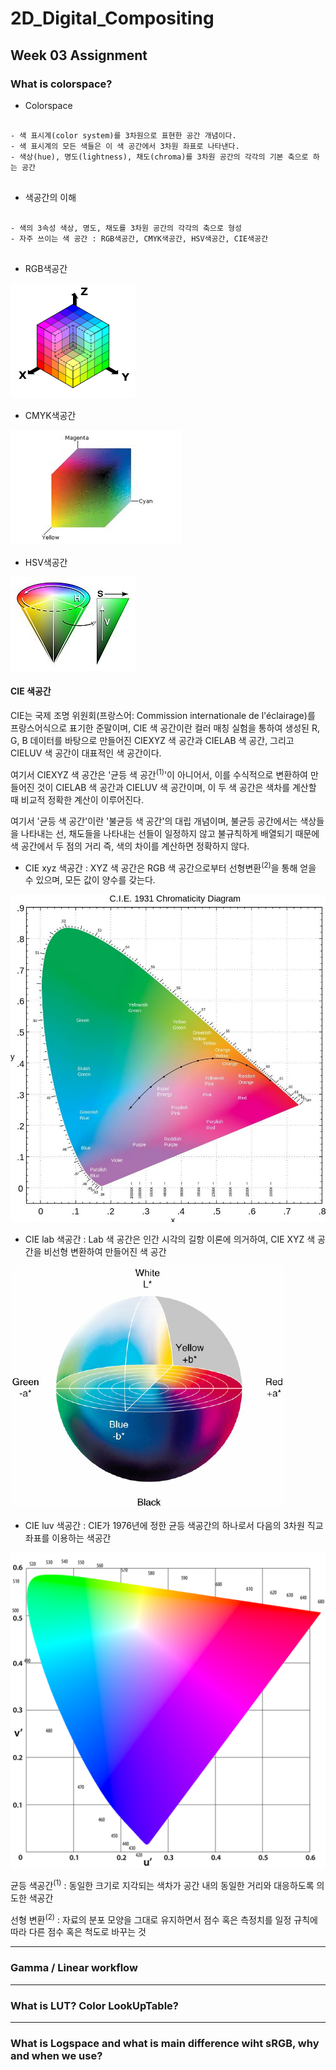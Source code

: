 # 2D_Digital_Compositing
## Week 03 Assignment
### What is colorspace?
- Colorspace
<pre>
<code>
- 색 표시계(color system)를 3차원으로 표현한 공간 개념이다. 
- 색 표시계의 모든 색들은 이 색 공간에서 3차원 좌표로 나타낸다.
- 색상(hue), 명도(lightness), 채도(chroma)를 3차원 공간의 각각의 기본 축으로 하는 공간
</code>
</pre>

- 색공간의 이해
<pre>
<code>
- 색의 3속성 색상, 명도, 채도를 3차원 공간의 각각의 축으로 형성
- 자주 쓰이는 색 공간 : RGB색공간, CMYK색공간, HSV색공간, CIE색공간
</code>
</pre>

- RGB색공간

![Alt](https://github.com/JuSeongYong/2D_Digital_Compositing/blob/master/Week04/images/200px-RGBCube_b.svg.png)


- CMYK색공간

![Alt](https://github.com/JuSeongYong/2D_Digital_Compositing/blob/master/Week04/images/%EB%8B%A4%EC%9A%B4%EB%A1%9C%EB%93%9C.jpg)


- HSV색공간

![Alt](https://github.com/JuSeongYong/2D_Digital_Compositing/blob/master/Week04/images/200px-HSV_cone.jpg)

#### CIE 색공간
CIE는 국제 조명 위원회(프랑스어: Commission internationale de l'éclairage)를 프랑스어식으로 표기한 준말이며, CIE 색 공간이란 컬러 매칭 실험을 통하여 생성된 R, G, B 데이터를 바탕으로 만들어진 CIEXYZ 색 공간과 CIELAB 색 공간, 그리고 CIELUV 색 공간이 대표적인 색 공간이다.

여기서 CIEXYZ 색 공간은 '균등 색 공간<sup>(1)</sup>'이 아니어서, 이를 수식적으로 변환하여 만들어진 것이 CIELAB 색 공간과 CIELUV 색 공간이며, 이 두 색 공간은 색차를 계산할 때 비교적 정확한 계산이 이루어진다.

여기서 '균등 색 공간'이란 '불균등 색 공간'의 대립 개념이며, 불균등 공간에서는 색상들을 나타내는 선, 채도들을 나타내는 선들이 일정하지 않고 불규칙하게 배열되기 때문에 색 공간에서 두 점의 거리 즉, 색의 차이를 계산하면 정확하지 않다.

- CIE xyz 색공간 : XYZ 색 공간은 RGB 색 공간으로부터 선형변환<sup>(2)</sup>을 통해 얻을 수 있으며, 모든 값이 양수를 갖는다.

![Alt](https://github.com/JuSeongYong/2D_Digital_Compositing/blob/master/Week04/images/CIE-1931-color-space.jpg)


- CIE lab 색공간 : Lab 색 공간은 인간 시각의 길항 이론에 의거하여, CIE XYZ 색 공간을 비선형 변환하여 만들어진 색 공간

![Alt](https://github.com/JuSeongYong/2D_Digital_Compositing/blob/master/Week04/images/CIE-LAB-1976-color-space.png)


- CIE luv 색공간 : CIE가 1976년에 정한 균등 색공간의 하나로서 다음의 3차원 직교 좌표를 이용하는 색공간

![Alt](https://github.com/JuSeongYong/2D_Digital_Compositing/blob/master/Week04/images/CIELUV.png)

균등 색공간<sup>(1)</sup> : 동일한 크기로 지각되는 색차가 공간 내의 동일한 거리와 대응하도록 의도한 색공간

선형 변환<sup>(2)</sup> : 자료의 분포 모양을 그대로 유지하면서 점수 혹은 측정치를 일정 규칙에 따라 다른 점수 혹은 척도로 바꾸는 것


-------------
### Gamma / Linear workflow

------------
### What is LUT? Color LookUpTable?

---------------
### What is Logspace and what is main difference wiht sRGB, why and when we use?
